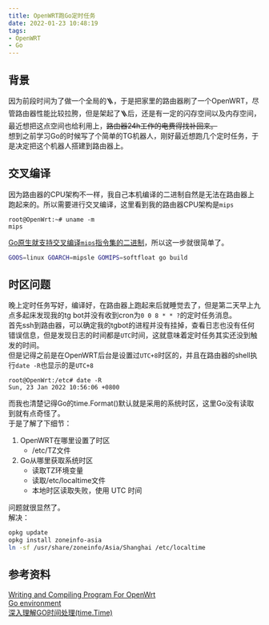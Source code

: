```yaml
---
title: OpenWRT跑Go定时任务
date: 2022-01-23 10:48:19
tags: 
- OpenWRT 
- Go
---
```

## 背景
因为前段时间为了做一个全局的🪜，于是把家里的路由器刷了一个OpenWRT，尽管路由器性能比较拉胯，但是架起了🪜后，还是有一定的闪存空间以及内存空间，最近想把这点空间也给利用上，~~路由器24h工作的电费得找补回来。~~    
想到之前学习Go的时候写了个简单的TG机器人，刚好最近想跑几个定时任务，于是决定把这个机器人搭建到路由器上。

## 交叉编译
因为路由器的CPU架构不一样，我自己本机编译的二进制自然是无法在路由器上跑起来的。所以需要进行交叉编译，这里看到我的路由器CPU架构是`mips`  

```
root@OpenWrt:~# uname -m
mips
```

[Go原生就支持交叉编译`mips`指令集的二进制](https://go.dev/doc/install/source#environment)，所以这一步就很简单了。   

```sh
GOOS=linux GOARCH=mipsle GOMIPS=softfloat go build
```

## 时区问题

晚上定时任务写好，编译好，在路由器上跑起来后就睡觉去了，但是第二天早上九点多起床发现我的tg bot并没有收到cron为`0 0 8 * * ?`的定时任务消息。  
首先ssh到路由器，可以确定我的tgbot的进程并没有挂掉，查看日志也没有任何错误信息，但是发现日志的时间都是`UTC`时间，这就意味着定时任务其实还没到触发的时间。   
但是记得之前是在OpenWRT后台是设置过`UTC+8`时区的，并且在路由器的shell执行`date -R`也显示的是`UTC+8`   

```
root@OpenWrt:/etc# date -R
Sun, 23 Jan 2022 10:56:06 +0800
```

而我也清楚记得Go的time.Format()默认就是采用的系统时区，这里Go没有读取到就有点奇怪了。   
于是了解了下细节：   
1. OpenWRT在哪里设置了时区   
    * /etc/TZ文件
2. Go从哪里获取系统时区
    * 读取TZ环境变量
    * 读取/etc/localtime文件
    * 本地时区读取失败，使用 UTC 时间   

问题就很显然了。   
解决：   

```sh
opkg update
opkg install zoneinfo-asia
ln -sf /usr/share/zoneinfo/Asia/Shanghai /etc/localtime
```

## 参考资料
[Writing and Compiling Program For OpenWrt](https://stackoverflow.com/a/60161561/11571735)   
[Go environment](https://go.dev/doc/install/source#environment)   
[深入理解GO时间处理(time.Time)](https://www.imhanjm.com/2017/10/29/%E6%B7%B1%E5%85%A5%E7%90%86%E8%A7%A3golang%E6%97%B6%E9%97%B4%E5%A4%84%E7%90%86(time.time)/)
